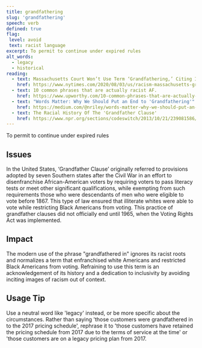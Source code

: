 ```yaml
---
title: grandfathering
slug: 'grandfathering'
speech: verb
defined: true
flag:
 level: avoid
 text: racist language
excerpt: To permit to continue under expired rules
alt_words:
  - legacy
  - historical
reading:
  - text: Massachusetts Court Won’t Use Term ‘Grandfathering,’ Citing Its Racist Origins
    href: https://www.nytimes.com/2020/08/03/us/racism-massachusetts-grandfathering.html
  - text: 10 common phrases that are actually racist AF.
    href: https://www.upworthy.com/10-common-phrases-that-are-actually-racist-af
  - text: "Words Matter: Why We Should Put an End to 'Grandfathering'"
    href: https://medium.com/@nriley/words-matter-why-we-should-put-an-end-to-grandfathering-8b19efe08b6a
  - text: The Racial History Of The 'Grandfather Clause'
    href: https://www.npr.org/sections/codeswitch/2013/10/21/239081586/the-racial-history-of-the-grandfather-clause
---
```


To permit to continue under expired rules

## Issues

In the United States, ‘Grandfather Clause’ originally referred to provisions adopted by seven Southern states after the Civil War in an effort to disenfranchise African-American voters by requiring voters to pass literacy tests or meet other significant qualifications, while exempting from such requirements those who were descendants of men who were eligible to vote before 1867. This type of law ensured that illiterate whites were able to vote while restricting Black Americans from voting.  This practice of grandfather clauses did not officially end until 1965, when the Voting Rights Act was implemented.

## Impact

The modern use of the phrase "grandfathered in" ignores its racist roots and normalizes a term that enfranchised white Americans and restricted Black Americans from voting.  Refraining to use this term is an acknowledgement of its history and a dedication to inclusivity by avoiding inciting images of racism out of context.

## Usage Tip

Use a neutral word like 'legacy' instead, or be more specific about the circumstances.  Rather than saying 'those customers were grandfathered in to the 2017 pricing schedule', rephrase it to 'those customers have retained the pricing schedule from 2017 due to the terms of service at the time' or 'those customers are on a legacy pricing plan from 2017.
